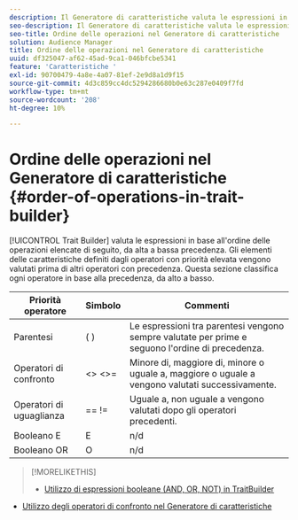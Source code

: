 ```yaml
---
description: Il Generatore di caratteristiche valuta le espressioni in base all’ordine delle operazioni elencate di seguito, da alta a bassa precedenza. Gli elementi delle caratteristiche definiti dagli operatori con priorità elevata vengono valutati prima di altri operatori con precedenza. Questa sezione classifica ogni operatore in base alla precedenza, da alto a basso.
seo-description: Il Generatore di caratteristiche valuta le espressioni in base all’ordine delle operazioni elencate di seguito, da alta a bassa precedenza. Gli elementi delle caratteristiche definiti dagli operatori con priorità elevata vengono valutati prima di altri operatori con precedenza. Questa sezione classifica ogni operatore in base alla precedenza, da alto a basso.
seo-title: Ordine delle operazioni nel Generatore di caratteristiche
solution: Audience Manager
title: Ordine delle operazioni nel Generatore di caratteristiche
uuid: df325047-af62-45ad-9ca1-046bfcbe5341
feature: 'Caratteristiche '
exl-id: 90700479-4a8e-4a07-81ef-2e9d8a1d9f15
source-git-commit: 4d3c859cc4dc5294286680b0e63c287e0409f7fd
workflow-type: tm+mt
source-wordcount: '208'
ht-degree: 10%

---
```


# Ordine delle operazioni nel Generatore di caratteristiche {#order-of-operations-in-trait-builder}

[!UICONTROL Trait Builder] valuta le espressioni in base all&#39;ordine delle operazioni elencate di seguito, da alta a bassa precedenza. Gli elementi delle caratteristiche definiti dagli operatori con priorità elevata vengono valutati prima di altri operatori con precedenza. Questa sezione classifica ogni operatore in base alla precedenza, da alto a basso.

<!-- c_tb_operator_precedence.xml -->

<table id="table_F0FA45B652C7464B90D35526817110FF"> 
 <thead> 
  <tr> 
   <th colname="col1" class="entry"> Priorità operatore </th> 
   <th colname="col2" class="entry"> Simbolo </th> 
   <th colname="col3" class="entry"> Commenti </th> 
  </tr> 
 </thead>
 <tbody> 
  <tr> 
   <td colname="col1"> Parentesi </td> 
   <td colname="col2"> ( ) </td> 
   <td colname="col3"> Le espressioni tra parentesi vengono sempre valutate per prime e seguono l'ordine di precedenza. </td> 
  </tr> 
  <tr> 
   <td colname="col1"> Operatori di confronto </td> 
   <td colname="col2"> &lt;&gt; &lt;&gt;= </td> 
   <td colname="col3"> Minore di, maggiore di, minore o uguale a, maggiore o uguale a vengono valutati successivamente. </td> 
  </tr> 
  <tr> 
   <td colname="col1"> Operatori di uguaglianza </td> 
   <td colname="col2"> == != </td> 
   <td colname="col3"> Uguale a, non uguale a vengono valutati dopo gli operatori precedenti. </td> 
  </tr> 
  <tr> 
   <td colname="col1">Booleano <span class="wintitle"> E</span> </td> 
   <td colname="col2"><span class="wintitle"> E</span> </td> 
   <td colname="col3" morerows="1"> n/d </td> 
  </tr> 
  <tr> 
   <td colname="col1">Booleano <span class="wintitle"> OR</span> </td> 
   <td colname="col2"><span class="wintitle"> O</span> </td> 
   <td colname="col3" morerows="1"> n/d </td> 
  </tr> 
 </tbody>
</table>

>[!MORELIKETHIS]
>
>* [Utilizzo di espressioni booleane (AND, OR, NOT) in TraitBuilder](../../reference/boolean-expressions-tsb.md)
* [Utilizzo degli operatori di confronto nel Generatore di caratteristiche](../../features/traits/trait-comparison-operators.md)

